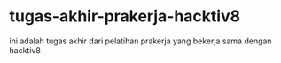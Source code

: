 # tugas-akhir-prakerja-hacktiv8
ini adalah tugas akhir dari pelatihan prakerja yang bekerja sama dengan hacktiv8
